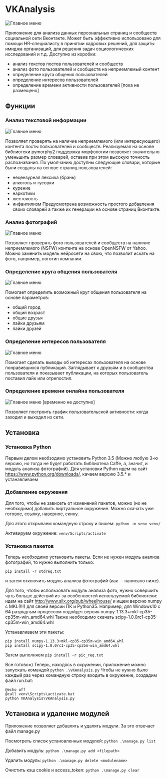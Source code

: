 # VKAnalysis
![Главное меню](http://migalin.ru/Analysis/images/img1.png)

Приложение для анализа данных персональных страниц и сообществ социальной сети Вконтакте.
Может быть эффективно использовано для помощи HR-специалисту в принятии кадровых решений, для защиты имиджа организаций, для решения задач социологических исследований и т.д.
Доступно из коробки:
- анализ текстов постов пользователей и сообществ
- анализ фото пользователей и сообществ на неприемлемый контент
- определение круга общения пользователей
- определение интересов пользователей
- определение времени активности пользователей [пока не размещено]

## Функции
### Анализ текстовой информации
![Главное меню](http://migalin.ru/Analysis/images/img2.png)

Позволяет проверять на наличие неприемлемого (или интересующего) контента посты пользователей и сообществ. Реализуемая на основе библиотеки pymorphy2 поддержка морфологии позволяет значительно уменьшить размер словарей, оставив при этом высокую точность распознавания.
По умолчанию доступны следующие словари, которые были созданы на основе страниц пользователей:
- нецензурная лексика (брань)
- алкоголь и тусовки
- курение
- наркотики
- жестокость
- инфантилизм
Предусмотрена возможность простого добавления своих словарей а также их генерации на основе страниц Вконтакте.

### Анализ фотографий
![Главное меню](http://migalin.ru/Analysis/images/img3.png)

Позволяет проверять фото пользователей и сообществ на наличие неприемлемого (NSFW) контента на основе OpenNSFW от Yahoo.
Можно заменить модель нейросети на свою, что позволит искать на фото, например, логотип компании.

### Определение круга общения пользователя
![Главное меню](http://migalin.ru/Analysis/images/img5.png)

Помогает определить возможный круг общения пользователя на основе параметров:
- общий город
- общий возраст
- общие друзья
- лайки друзьям
- лайки друзей

### Определение интересов пользователя
![Главное меню](http://migalin.ru/Analysis/images/img4.png)

Помогает сделать выводы об интересах пользователя на основе понравившихся публикаций. Заглядывает к друзьям и в сообщества пользователя и показывает публикации, на которых пользователь поставил лайк или отрепостил.

### Определение времени онлайна пользователя
![Главное меню](http://migalin.ru/Analysis/images/img6.png)
[временно не доступно]

Позволяет построить график пользовательской активности: когда заходил и выходил из сети.

## Установка
### Установка Python 
Первым делом необзодимо установить Python 3.5 (Можно любую 3-ю версию, но тогда не будет работать библиотека Caffe, а, значит, и модуль анализа фотографий).
Для установки Python идем на сайт https://www.python.org/downloads/, качаем версию 3.5.* и устанавливаем
### Добавление окружения
Для того, чтобы не зависеть от изменений пакетов, можно (но не необходимо) добавить виртуальное окружение.
Можно скачать уже готовое, ссылку, наверное, скину.

Для этого открываем командную строку и пишем: `python -m venv venv/`

Активируем окружение: `venv/Scripts/activate`

### Установка пакетов
Теперь необходимо установить пакеты.
Если не нужен модуль анализа фотографий, то нужно выполнить только:

`pip install -r stdreq.txt`

и затем отключить модуль анализа фотографий (как -- написано ниже).

Для того, чтобы использовать модуль анализа фото, нужно совершить чуть больше действий из-за особенностей используемой библиотеки:
идем на сайт http://www.silx.org/pub/wheelhouse/ и ищем версию numpy c MKL(!!!) для своей версии ПК и Python35. Например, для Windows10 с 64 разрядным процессом подойдет версия numpy-1.13.3+mkl-cp35-cp35m-win_amd64.whl
Также необходимо скачать scipy-1.0.0rc1-cp35-cp35m-win_amd64.whl

Устанавливаем эти пакеты:

```
pip install numpy-1.13.3+mkl-cp35-cp35m-win_amd64.whl
pip install scipy-1.0.0rc1-cp35-cp35m-win_amd64.whl
```
Затем выполняем `pip install -r pic_req.txt`

Все готово=)
Теперь, находясь в окружении, приложение можно запускать командой `python .\VKAnalysis.py`
Чтобы не нужно было каждый раз через командную строку входить в окружение, создадим файл run.bat:

```
@echo off
@call venv\Scripts\activate.bat
python VKAnalysis\VKAnalysis.py
```

## Установка и удаление модулей
Приложение позволяет добавлять и удалять модули. За это отвечает файл manage.py

Посмотреть список установленных модулей: `python .\manage.py list`

Добавить модуль: `python .\manage.py add <filepath>`

Удалить модуль: `python .\manage.py delete <modulename>`

Очистить кэш cookie и access_token: `python .\manage.py clear`
